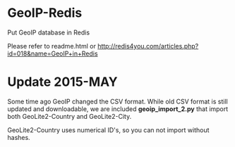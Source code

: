 GeoIP-Redis
===========

Put GeoIP database in Redis

Please refer to 
   readme.html or
   http://redis4you.com/articles.php?id=018&name=GeoIP+in+Redis

Update 2015-MAY
===============

Some time ago GeoIP changed the CSV format. 
While old CSV format is still updated and downloadable, we are included **geoip_import_2.py**
that import both GeoLite2-Country and GeoLite2-City.

GeoLite2-Country uses numerical ID's, so you can not import without hashes.

